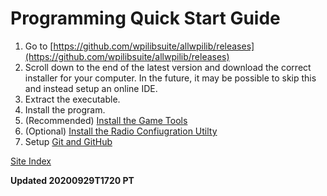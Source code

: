 # Programming Quick Start Guide
1. Go to [https://github.com/wpilibsuite/allwpilib/releases](https://github.com/wpilibsuite/allwpilib/releases)
2. Scroll down to the end of the latest version and download the correct installer for your computer.  In the future, it may be possible to skip this and instead setup an online IDE.
3. Extract the executable.
4. Install the program.
5. (Recommended) [Install the Game Tools](https://docs.wpilib.org/en/stable/docs/getting-started/getting-started-frc-control-system/frc-game-tools.html#installing-the-frc-game-tools)
6. (Optional) [Install the Radio Confiugration Utilty](https://docs.wpilib.org/en/stable/docs/getting-started/getting-started-frc-control-system/offline-installation-preparations.html)
7. Setup [Git and GitHub](setupGitHub)


[Site Index](index)


__Updated 20200929T1720 PT__
